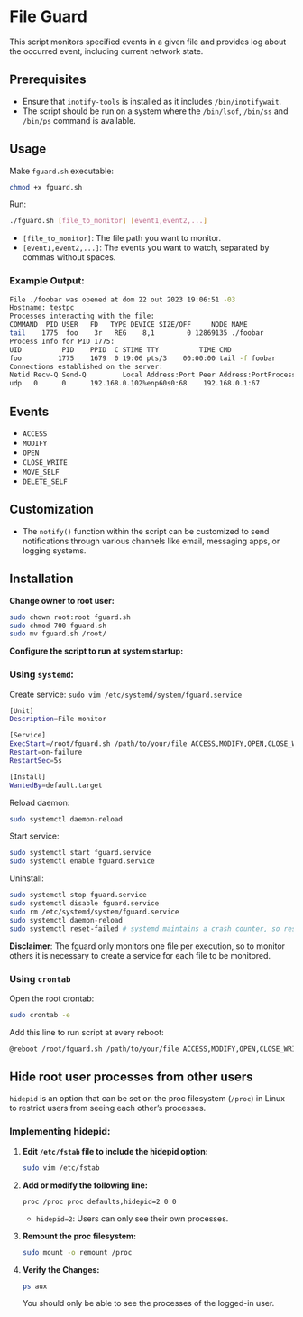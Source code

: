 # File Guard

This script monitors specified events in a given file and provides log about the occurred event, including current network state.

## Prerequisites

- Ensure that `inotify-tools` is installed as it includes `/bin/inotifywait`.
- The script should be run on a system where the `/bin/lsof`, `/bin/ss` and `/bin/ps` command is available.

## Usage

Make `fguard.sh` executable:
```sh
chmod +x fguard.sh
```

Run:
```sh
./fguard.sh [file_to_monitor] [event1,event2,...]
```

- `[file_to_monitor]`: The file path you want to monitor.
- `[event1,event2,...]`: The events you want to watch, separated by commas without spaces.

### Example Output:

```sh
File ./foobar was opened at dom 22 out 2023 19:06:51 -03
Hostname: testpc
Processes interacting with the file:
COMMAND  PID USER   FD   TYPE DEVICE SIZE/OFF     NODE NAME
tail    1775  foo    3r   REG    8,1        0 12869135 ./foobar
Process Info for PID 1775:
UID          PID    PPID  C STIME TTY          TIME CMD
foo         1775    1679  0 19:06 pts/3    00:00:00 tail -f foobar
Connections established on the server:
Netid Recv-Q Send-Q         Local Address:Port Peer Address:PortProcess
udp   0      0      192.168.0.102%enp60s0:68    192.168.0.1:67  
```

## Events

- `ACCESS`
- `MODIFY`
- `OPEN`
- `CLOSE_WRITE`
- `MOVE_SELF`
- `DELETE_SELF`

## Customization

- The `notify()` function within the script can be customized to send notifications through various channels like email, messaging apps, or logging systems.

## Installation

**Change owner to root user:**

```sh
sudo chown root:root fguard.sh
sudo chmod 700 fguard.sh
sudo mv fguard.sh /root/
```

**Configure the script to run at system startup:**

### Using `systemd`:

Create service:
`sudo vim /etc/systemd/system/fguard.service`
```sh
[Unit]
Description=File monitor

[Service]
ExecStart=/root/fguard.sh /path/to/your/file ACCESS,MODIFY,OPEN,CLOSE_WRITE,MOVE_SELF,DELETE_SELF
Restart=on-failure
RestartSec=5s

[Install]
WantedBy=default.target
```

Reload daemon:
```sh
sudo systemctl daemon-reload
```

Start service:
```sh
sudo systemctl start fguard.service
sudo systemctl enable fguard.service
```

Uninstall:
```sh
sudo systemctl stop fguard.service
sudo systemctl disable fguard.service
sudo rm /etc/systemd/system/fguard.service
sudo systemctl daemon-reload
sudo systemctl reset-failed # systemd maintains a crash counter, so reset it
```

**Disclaimer**: The fguard only monitors one file per execution, so to monitor others it is necessary to create a service for each file to be monitored.

### Using `crontab`

Open the root crontab:
```sh
sudo crontab -e
```

Add this line to run script at every reboot:
```sh
@reboot /root/fguard.sh /path/to/your/file ACCESS,MODIFY,OPEN,CLOSE_WRITE,MOVE_SELF,DELETE_SELF
```

## Hide root user processes from other users

`hidepid` is an option that can be set on the proc filesystem (`/proc`) in Linux to restrict users from seeing each other’s processes.

### Implementing hidepid:

1. **Edit `/etc/fstab` file to include the hidepid option:**
    ```bash
    sudo vim /etc/fstab
    ```

2. **Add or modify the following line:**
    ```plaintext
    proc /proc proc defaults,hidepid=2 0 0
    ```
    - `hidepid=2`: Users can only see their own processes.
   
3. **Remount the proc filesystem:**
    ```bash
    sudo mount -o remount /proc
    ```
   
4. **Verify the Changes:**
    ```bash
    ps aux
    ```
   You should only be able to see the processes of the logged-in user.
